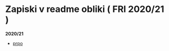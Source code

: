 # Zapiski v readme obliki ( FRI 2020/21 )
**2020/21**
- <a href="https://github.com/mindOfCaspian/zapiski/tree/main/prpo">prpo</a>

